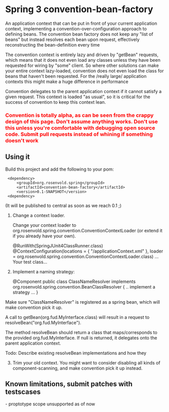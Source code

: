 <h1>Spring 3 convention-bean-factory</h1>

An application context that can be put in front of your current 
application context, implementing a convention-over-configuration
approach to defining beans. The convention bean factory does not
keep any "list of beans" but instead resolves each bean upon request,
effectively reconstructing the bean-definition every time<p/>

The convention context is entirely lazy and driven by "getBean"
requests, which means that it does not even load any classes unless they 
have been requested for wiring by "some" client. So where other solutions
can make your entire context lazy-loaded, convention does not even 
load the class for beans that haven't been requested. For the
/really large/ application contexts this might make a huge difference in performance<p/>

Convention delegates to the parent application context if it cannot satisfy
a given request. This context is loaded "as usual", so it is critical for the
success of convention to keep this context lean.

<h3 style="color:red">
Convention is totally alpha, as can be seen from the crappy design of this page. Don't assume anything works.
Don't use this unless you're comfortable with debugging open source code. Submit pull requests instead of whining
 if something doesn't work
</h3>

<h2>Using it</h2>

Build this project and add the following to your pom:</p>

     <dependency>
         <groupId>org.rosenvold.spring</groupId>
         <artifactId>convention-bean-factory</artifactId>
         <version>0.1-SNAPSHOT</version>
     <dependency>

(It will be published to central as soon as we reach 0.1 ;)<br/>

1. Change a context loader.</p>
Change your context loader to org.rosenvold.spring.convention.ConventionContextLoader (or extend it if you already have your own).</p>

    @RunWith(SpringJUnit4ClassRunner.class)
    @ContextConfiguration(locations = {
       "/applicationContext.xml"
    }, loader = org.rosenvold.spring.convention.ConventionContextLoader.class)
     ... Your test class...

2. Implement a naming strategy:</p>

    @Component
    public class ClassNameResolver implements  org.rosenvold.spring.convention.BeanClassResolver {
    .. implement a strategy ...
    }

Make sure "ClassNameResolver" is registered as a spring bean, which will make convention pick it up.

A call to getBean(org.fud.MyInterface.class) will result in a request to resolveBean("org.fud.MyInterface").

The method resolveBean should return a class that maps/corresponds to the provided org.fud.MyInterface. If null
        is returned, it delegates onto the parent application context.

Todo: Describe existing resolveBean implementations and how they

3. Trim your old context. You might want to consider disabling all kinds of component-scanning, and make
        convention pick it up instead.</p>


<h2>Known limitations, submit patches with testscases</h2>
- proptotype scope unsupported as of now